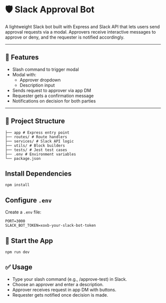 # 🛡️ Slack Approval Bot

A lightweight Slack bot built with Express and Slack API that lets users send approval requests via a modal. Approvers receive interactive messages to approve or deny, and the requester is notified accordingly.

---

## 🚀 Features

- Slash command to trigger modal
- Modal with:
  - Approver dropdown
  - Description input
- Sends request to approver via app DM
- Requester gets a confirmation message
- Notifications on decision for both parties

---

## 🧱 Project Structure

```slack-approvals/
├── app # Express entry point
├── routes/ # Route handlers
├── services/ # Slack API logic
├── utils/ # Block builders
├── tests/ # Jest test cases
├── .env # Environment variables
└── package.json
```

## Install Dependencies

```npm install```

## Configure `.env`

Create a `.env` file:

```
PORT=3000
SLACK_BOT_TOKEN=xoxb-your-slack-bot-token
```

## 🚦 Start the App

```npm run dev```

## ✅ Usage

- Type your slash command (e.g., /approve-test) in Slack.
- Choose an approver and enter a description.
- Approver receives request in app DM with buttons.
- Requester gets notified once decision is made.
